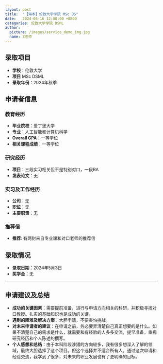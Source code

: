 ```yaml
---
layout: post
title:  "【海本】伦敦大学学院 MSc DS"
date:   2024-06-16 12:00:00 +0800
categories: 伦敦大学学院 DSML
author:
  picture: /images/service_demo_img.jpg
  name: Z老师
---
```


## 录取项目
- **学校**：伦敦大学
- **项目**  MSc DSML
- **录取年份**：2024年秋季

## 申请者信息
### 教育经历
- **毕业院校**：爱丁堡大学
- **专业**：人工智能和计算机科学
- **Overall GPA**：一等学位
- **相关课程成绩**：一等学位
 <!-- 其他教育经历、如有 -->
 

### 研究经历
- **项目**：三段实习相关但不是特别对口，一段RA
- **发表论文**：无

### 实习及工作经历
- **公司**：无
- **职位**：无
- **主要职责**：无

### 推荐信
- **推荐**: 有两封来自专业课和对口老师的推荐信

## 录取情况
- **录取日期**：2024年5月3日
- **奖学金**：无
  
---

## 申请建议及总结

- **成功的关键因素**：需要提前准备，进行与申请方向相关的科研，并积极寻找对口教授。扎实的基础知识也是成功的关键。
- **遇到的困难及解决方案**：大胆申请，不要害怕挑战。
- **对未来申请者的建议**：在申请之前，务必要弄清楚自己真正想要的是什么。如果不清楚自己的需求是什么，就需要和有经验的人多多交流，提早准备，重视研究经历和个人陈述的撰写。
- **个人感想和总结**：由于本科阶段涉猎的方向较多，我有很多想深入了解的领域，最终大胆选择了这个项目。但这个选择并不适合所有人。通过这次申请和经验交流，我学到了很多，对未来的职业发展也有了更明确的目标。

